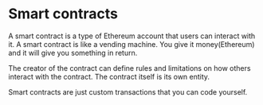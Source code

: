 # Smart contracts
A smart contract is a type of Ethereum account that users can interact with it. A smart contract is like a vending machine. You give it money(Ethereum) and it will give you something in return.

The creator of the contract can define rules and limitations on how others interact with the contract. The contract itself is its own entity.

Smart contracts are just custom transactions that you can code yourself.